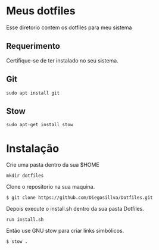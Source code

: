 # Meus dotfiles
Esse diretorio contem os dotfiles para meu sistema
## Requerimento
Certifique-se de ter instalado no seu sistema.
## Git
```
sudo apt install git
```
## Stow
```
sudo apt-get install stow
```
# Instalação
Crie uma pasta dentro da sua $HOME
```
mkdir dotfiles
```
Clone o repositorio na sua maquina.
```
$ git clone https://github.com/Diegosillva/Dotfiles.git
```
Depois execute o install.sh dentro da sua pasta Dotfiles.
```
run install.sh
```
Então use GNU stow para criar links simbólicos.
```
$ stow .
```

